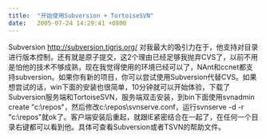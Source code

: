 ```yaml
---
title:  "开始使用Subversion + TortoiseSVN"
date:   2005-07-24 14:29:41 +0800
---
```


Subversion http://subversion.tigris.org/ 对我最大的吸引力在于，他支持对目录进行版本控制，还有就是原子提交，这2个理由已经足够我抛弃CVS了，以前不用是怕他的技术不够成熟，现在我觉得使用的环境已经可以了，NAnt和ccnet都支持subversion。如果你有新的项目，你可以尝试使用Subversion代替CVS。如果想尝试的话，win下面的安装也很简单，10分钟就可以开始体验，下载了Subversion服务端和TortoiseSVN，服务端双击安装，到bin下面使用svnadmin create "c:\repos"，然后修改c:\repos\svnserve.conf，运行svnserve -d -r "c:\repos"就ok了。客户端安装后重起，就跟IE紧密结合在一起了，在任何一个目录右键都可以看到他。具体可查看Subversion或者TSVN的帮助文件。  

